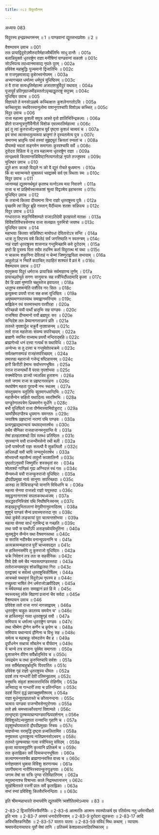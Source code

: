 ```yaml
---
title: ०८३ विदुरदौत्यम्

---
```

अध्यायः 083

विदुरस्य इन्द्रप्रस्थगमनम् ॥ 1 ॥ पाण्डवानां द्यूतसभाप्रवेशः ॥ 2 ॥

वैशम्पायन उवाच ॥	001  
ततः प्रायाद्विदुरोऽश्वैरुदारैर्महाजवैर्बलिभिः साधु दान्तैः ।	001a  
बलान्नियुक्तो धृतराष्ट्रेण राज्ञा मनीषिणां पाण्डवानां सकाशे ॥	001c  
सोऽभिपत्य तदध्वानमासाद्य नृपतेः पुरम् ।	002a  
प्रविवेश महाबुद्धिः पूज्यमानो द्विजातिभिः ॥	002c  
स राजगृहमासाद्य कुबेरभवनोपमम् ।	003a  
अभ्यागच्छत धर्मात्मा धर्मपुत्रं युधिष्ठिरम् ॥	003c  
तं वै राजा सत्यधृतिर्महात्मा अजातशत्रुर्विदुरं यथावत् ।	004a  
पूजापूर्वं प्रतिगृह्याजमीढस्ततोऽपृच्छद्धृतराष्ट्रं सपुत्रम् ॥	004c  
युधिष्ठिर उवाच ॥	005  
विज्ञायते ते मनसोऽप्रहर्षः कच्चित्क्षत्तः कुशलेनागतोऽसि ।	005a  
कच्चित्पुत्राः स्थविरस्यानुलोमा वशानुगाश्चापि विशोऽथ कच्चित् ॥	005c  
विदुर उवाच ॥	006  
राजा महात्मा कुशली सपुत्र आस्ते वृतो ज्ञातिभिरिन्द्रकल्पः ।	006a  
प्रीतो राजन्पुत्रगुणैर्विनीतो विशोक एवात्मरतिर्महात्मा ॥	006c  
इदं तु त्वां कुरुराजोऽभ्युवाच पूर्वं पृष्ट्वा कुशलं चाव्ययं च ।	007a  
इयं सभा त्वत्सभातुल्यरूपा भ्रातॄणां ते दृस्यतामेत्य पुत्र ॥	007c  
समागम्य भ्रातृभिः पार्थ तस्यां सुहृद्द्यूतं क्रियतां रम्यतां च ।	008a  
प्रीयामहे भवतां सङ्गमेन समागताः कुरवश्चापि सर्वे ॥	008c  
दुरोदरा विहिता ये तु तत्र महात्मना धृतराष्ट्रेण राज्ञा ।	009a  
तान्द्रक्ष्यसे कितवान्सन्निविष्टानित्यागतोऽहं नृपते तज्जुषस्व ॥	009c  
युधिष्ठर उवाच ॥	010  
द्यूते क्षत्तः कलहो विद्यते नः को वै द्यूतं रोचते बुध्यमानः ।	010a  
किं वा भवान्मन्यते युक्तरूपं भवद्वाक्ये सर्व एव स्थिताः स्मः ॥	010c  
विदुर उवाच ॥	011  
जानाम्यहं द्यूतमनर्थमूलं कृतश्च यत्नोऽस्य मया निवारणे ।	011a  
राजा च मां प्राहिमोत्त्वत्सकाशं श्रुत्वा विद्वञ्श्रेय इहाचरस्व ॥	011c  
युधिष्ठिर उवाच ॥	012  
के तत्रान्ये कितवा दीव्यमाना विना राज्ञो धृतराष्ट्रस्य पुत्रैः ।	012a  
पृच्छामि त्वां विदुर ब्रूहि नस्तान् यैर्दीव्यामः शतशः सन्निपत्य ॥	012c  
विदुर उवाच ॥	013  
गन्धारराजः शकुनिर्विशाम्पते राजाऽतिदेवी कृतहस्तो मताक्षः ।	013a  
विविंशतिश्चित्रसेनश्च राजा सत्यव्रतः पुरुमित्रो जयश्च ॥	013c  
युधिष्ठिर उवाच ॥	014  
महाभयाः कितवाः सन्निविष्टा मायोपधा देवितारोऽत्र सन्ति ।	014a  
धात्रा तु दिष्टस्य वशे किलेदं सर्वं जगत्तिष्ठति न स्वतन्त्रम् ॥	014c  
नाहं राज्ञो धृतराष्ट्रस्य शासनान्न गन्तुमिच्छामि कवे दुरोदरम् ।	015a  
इष्टो हि पुत्रस्य पिता सदैव तदस्मि कर्ता विदुरात्थ मां यथा ॥	015c  
न चाकामः शकुनिना देविताहं न चेन्मां जिष्णुराह्वयिता सभायाम् ।	016a  
आहूतोऽहं न निवर्ते कदाचित् तदाहितं शाश्वतं वै व्रतं मे ॥	016c  
वैशम्पायन उवाच ॥	017  
एवमुक्त्वा विदुरं धर्मराजः प्रायात्रिकं सर्वमाज्ञाप्य तूर्णम् ।	017a  
प्रायाच्छ्वोभूते सगणः सानुयात्रः सह स्त्रीभिर्दौपदामादि कृत्वा ॥	017c  
दैवं हि प्रज्ञां मुष्णाति चक्षुस्तेज इवापतत् ।	018a  
धातुश्च वशमन्वेति पाशैरिव नरः सितः ॥	018c  
इत्युक्त्वा प्रययौ राजा सह क्षत्त्रा युधिष्ठिरः ।	019a  
अमृष्यमाणस्तस्याथ समाह्वानमरिन्दमः ॥	019c  
बाह्लिकेन रथं यत्तमास्थाय परवीरहा ।	020a  
परिच्छन्नो ययौ पार्थो भ्रातृभिः सह पाण्डवः ।	020c  
राजश्रिया दीप्यमानो ययौ ब्रह्मपुरः सरः ॥	020e  
सन्दिदेश ततः प्रेष्यानागतान्नगरं प्रति ।	021a  
ततस्ते नृपशार्दूल चक्रुर्वै नृपशासनम् ॥	021c  
ततो राजा महातेजाः संयम्य सपरिच्छदम् ।	022a  
ब्राह्मणैः स्वस्ति वाच्याथ प्रययौ मन्दिराद्बहिः॥	022c  
ब्राह्मणेभ्यो धनं दत्त्वा गत्यर्थं स यथाविधि ।	023a  
अन्येभ्यः स तु दत्त्वा च गन्तुमेवोपचक्रमे ॥	023c  
सर्वलक्षणसम्पन्नं राजहंसपरिच्छदम् ।	024a  
तमारुह्य महाराजो गजेन्द्रं षष्टिहायनम् ॥	024c  
हारी किरीटी हेमाभः सर्वाभरणभूषितः ।	025a  
रराज राजन्पार्थो वै परया नृपशोभया ॥	025c  
रुक्मवेदिगतः प्राज्यो ज्वलन्निव हुताशनः ।	026a  
ततो जगाम राजा स प्रहृष्टनरवाहनः ॥	026c  
रथघोषेण महता पूरयन्वै नभः स्थलम् ।	027a  
संस्तूयमानः स्तुतिभिः सूतमागधवन्दिभिः ॥	027c  
महासैन्येन सहितो यथादित्यः स्वरश्मिभिः ।	028a  
पाण्डुरेणातपत्रेण ध्रियमाणेन मूर्धनि ॥	028c  
बभौ युधिष्ठिरो राजा पौर्णमास्यामिवोडुराट् ।	029a  
चामरैर्हेमदण्डैश्च धूयमानः समन्ततः ॥	029c  
जयाशिषः प्रहृष्टानां नराणां पथि पाण्डवः ।	030a  
प्रत्यगृह्णाद्यथान्यायं यथावद्भरतर्षभः ॥	030c  
तथैव सैनिका राजन्राजानमनुयान्ति ये ।	031a  
तेषां हलहलाशब्दो दिवं स्तब्धः प्रतिष्ठितः ॥	031c  
नृपस्याग्ने ययौ राजन्भीमसेनो रथी बली ।	032a  
उभौ पार्श्वगतौ राज्ञः सतल्पौ वै सुकल्पितौ ॥	032c  
अधिरूढौ यमौ चापि जग्मतुर्भरतर्षभ ।	033a  
शोभयन्तौ महासैन्यं तावुभौ रूपशालिनौ ॥	033c  
पृष्ठतोऽनुययौ जिष्णुर्वीरः शस्त्रभृतां वरः ।	034a  
श्वेताश्वो गाण्डिवं गृह्य अग्निदत्तं रथं गतः ॥	034c  
सैन्यमध्ये ययौ राजन्कुरुराजो युधिष्ठिरः ।	035a  
द्रौपदीप्रमुखा नार्यः सानुगाः सपरिच्छदाः ॥	035c  
आरुह्य ता विचित्राङ्ग्यो यानानि विविधानि च ।	036a  
महत्या सेनया राजन्नग्रे राज्ञो ययुस्तदा ॥	036c  
समृद्धनरनागाश्वं सपताकरथध्वजम् ।	037a  
सन्नद्धवरनिस्त्रिंशं पथि निर्घोषनिःस्वनम् ॥	037c  
शङ्खदुन्दुभितालानां वेणुवीणानुवनादितम् ।	038a  
शुशुभे पाण्डवं सैन्यं प्रयास्यत्तत्तदा नृप ॥	038c  
यथा कुबेरो लङ्कायां पुरा चात्यन्तशोभया ।	039a  
महत्या सेनया सार्धं गुरुमिन्द्रं स गच्छति ॥	039c  
तथा ययौ स पार्थोऽपि असङ्ख्येयविभूतिना ।	040a  
सुसमृद्धेन सैन्येन यथा वैश्रवणस्तथा ॥	040c  
स सरांसि नदीश्चैव वनान्युपवनानि च ।	041a  
अत्यक्रामन्महाराज पुरीं चाभ्यवपद्यत ॥	041c  
स हास्तिनसमीपे तु कुरुराजो युधिष्ठिरः ।	042a  
चक्रे निवेशनं तत्र ततः स सहसैनिकः ॥	042c  
शिवे देशे समे चैव न्यवसत्पाण्डवस्तदा ।	043a  
ततोराजन्समाहूय शोकविह्वलया गिरा ॥	043c  
एतद्वाक्यं च सर्वस्वं धृतराष्ट्रचिकीर्षितम् ।	044a  
आचचक्षे यथावृत्तं विदुरोऽथ नृपस्य ह ॥	044c  
तच्छ्रुत्वा भाषितं तेन धर्मराजोऽब्रवीदिदम् ।	045a  
न मर्षयाम्यहं क्षत्तः समाह्वानं व्रतं हि मे ।	045c  
स्वस्त्यस्तु लोके विप्राणां प्रजानां चैव सर्वदा ॥	045e  
वैशम्पायन उवाच ॥	046  
प्रविवेश ततो राजा नगरं नागसाह्वयम् ।	046a  
धृतराष्ट्रेण चाहूतः कालस्य समयेन च\' ॥	046c  
स हास्तिनपुरं गत्वा धृतराष्ट्रगृहं ययौ ।	047a  
समियाय च धर्मात्मा धृतराष्ट्रेण पाण्डवः ॥	047c  
तथा भीष्मेण द्रोणेन कर्णेन च कृपेण च ।	048a  
समियाय यथान्यायं द्रौणिना च विभुः सह ॥	048c  
समेत्य च महाबाहुः सोमदत्तेन चैव ह ।	049a  
दूर्योधनेन सभ्रात्रा सौबलेन च वीर्यवान् ॥	049c  
ये चान्ये तत्र राजानः पूर्वमेव समागताः ।	050a  
दुःशासनेन वीरेण सर्वैर्भ्रातृभिरेव च ॥	050c  
जयद्रथेन च तथा कुरुभिश्चापि सर्वशः ।	051a  
ततः सर्वैर्महाबाहुर्भ्रातृभिः पिरवारितः ॥	051c  
प्रविवेश गृहं राज्ञो धृतराष्ट्रस्य धीमतः ।	052a  
ददर्श तत्र गान्धारीं देवीं पतिमनुव्रताम् ॥	052c  
स्नुषाभिः संवृतां शश्वत्ताराभिरिव रोहिणीम् ।	053a  
अभिवाद्य स गान्धारीं तया च प्रतिनन्दितः ॥	053c  
ददर्श पितरं वृद्धं प्रज्ञाचक्षुषमीश्वरम् ॥	054a  
राज्ञा मूर्धन्युपाघ्रातास्ते च कौरवनन्दनाः ।	055c  
चत्वारः पाण्डवा राजन्भीमसेनपुरोगमाः ॥	055a  
ततो हर्षः समभवत्कौरवाणां विशाम्पते ।	056c  
तान्दृष्ट्वा पुरुषव्याघ्रान्पाण्डवान्प्रियदर्शनान् ॥	056e  
विविशुस्तेऽभ्यनुज्ञाता रत्नवन्ति गृहाणि च ।	057a  
ददृशुश्चोपयातारो द्रौपदीप्रमुखाः स्त्रियः ॥	057c  
याज्ञसेन्याः परामृद्धिं दृष्ट्वा प्रज्वलितामिव ।	058a  
स्नुषास्ता धृतराष्ट्रस्य नातिप्रमनसोऽभवन् ॥	058c  
ततस्ते पुरुषव्याघ्रा गत्वा स्त्रीभिस्तु संविदम् ।	059a  
कृत्वा व्यायामपूर्वाणि कृत्यानि प्रतिकर्म च ॥	059c  
ततः कृताह्निकाः सर्वे दिव्यचन्दनभूषिताः ।	060a  
कल्याणमनसश्चैव ब्राह्मणान्स्वस्ति वाच्य च ॥	060c  
मनोज्ञमशनं भुक्त्वा विविशुः शरणान्यथ ।	061a  
उपगीयमाना नारीभिरस्वपन्कुरुपुङ्गवाः ॥	061c  
जगाम तेषां सा रात्रिः पुण्या रतिविहारिणाम् ।	062a  
स्तूयमानाश्च विश्रान्ताः काले निद्रामथात्यजन् ॥	062c  
सुखोषितास्ते रजनीं प्रातः सर्वे कृताह्निकाः ।	063a  
सभां रम्यां प्रविविशुः कितवैरभिनन्दिताः ॥ ॥	063c  

इति श्रीमन्महाभारते सभापर्वणि द्यूतपर्वणि त्र्यशीतितमोऽध्यायः ॥ 83 ॥

2-83-2 द्विजातिभिस्त्रैवर्णिकैः ॥ 2-83-6 आत्मरतिः आत्मनः स्वस्योत्कर्ष एव रतिर्यस्य नतु धर्ममन्वीक्षते इति भावः ॥ 2-83-7 अव्ययं धनादेरविनाशम् ॥ 2-83-9 दुरोदरा द्यूतकराः ॥ 2-83-17 आदि अविभक्तिकनिर्देशः ॥ 2-83-57 यातारः यातरः ॥ 2-83-59 संविदं मिथः कथाम् । व्यायामः श्रमापनोदनव्यापारः पूर्वो येषां तानि । प्रतिकर्म केशप्रसाधनादिपरिष्कारम् ॥